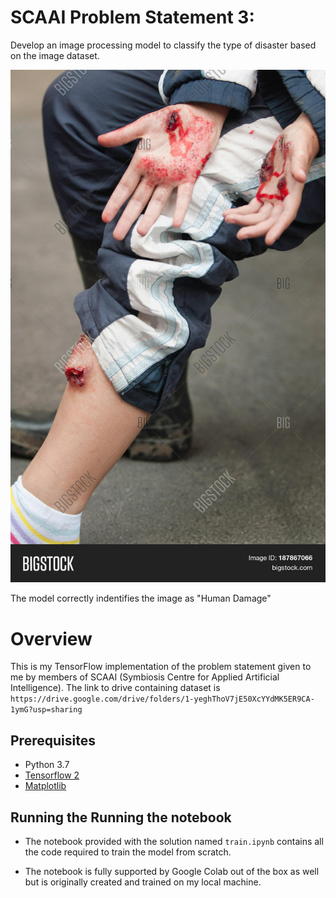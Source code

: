 ﻿# SCAAI Problem Statement 3: 
Develop an image processing model to classify the type of disaster based on the
image dataset.

<p align="center"><img src="test.jpg"\></p>
The model correctly indentifies the image as "Human Damage"

# Overview

This is my TensorFlow implementation of the problem statement given to me by members of SCAAI (Symbiosis Centre for Applied Artificial Intelligence). The link to drive containing dataset is ```https://drive.google.com/drive/folders/1-yeghThoV7jE50XcYYdMK5ER9CA-1ymG?usp=sharing```

## Prerequisites

- Python 3.7
- [Tensorflow 2 ](https://github.com/tensorflow/tensorflow/)
- [Matplotlib](https://matplotlib.org/)

## Running the Running the notebook
- The notebook provided with the solution named ```train.ipynb``` contains all the code required to train the model from scratch.

-  The notebook is fully supported by Google Colab out of the box as well but is originally created and trained on my local machine. 


